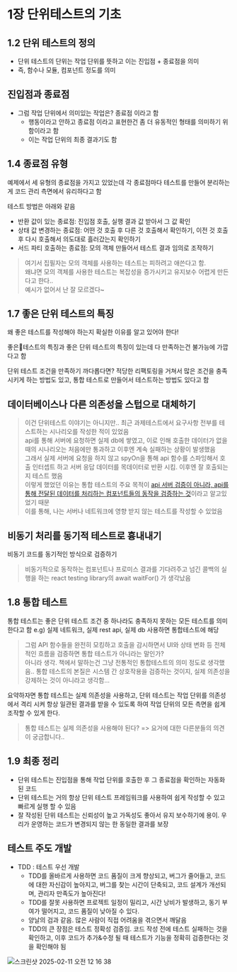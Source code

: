 # 1장 단위테스트의 기초



## 1.2 단위 테스트의 정의

- 단위 테스트의 단위는 작업 단위를 뜻하고 이는 진입점 + 종료점을 의미
- 즉, 함수나 모듈, 컴포넌트 정도를 의미

## 진입점과 종료점

- 그럼 작업 단위에서 의미있는 작업은? 종료점 이라고 함
  - 행동이라고 안하고 종료점 이라고 표현한건 좀 더 유동적인 형태를 의미하기 위함이라고 함
  - 이는 작업 단위의 최종 결과기도 함 

## 1.4 종료점 유형

예제에서 세 유형의 종료점을 가지고 있었는데 각 종료점마다 테스트를 만들어 분리하는게 코드 관리 측면에서 유리하다고 함

테스트 방법은 아래와 같음

- 반환 값이 있는 종료점: 진입점 호출, 실행 결과 값 받아서 그 값 확인
- 상태 값 변경하는 종료점: 어떤 것 호출 후 다른 것 호출해서 확인하기, 이전 것 호출 후 다시 호출해서 의도대로 흘러갔는지 확인하기
- 서드 파티 호출하는 종료점: 모의 객체 만들어서 테스트 결과 임의로 조작하기

> 여기서 집필자는 모의 객체를 사용하는 테스트는 피하려고 애쓴다고 함.  
왜냐면 모의 객체를 사용한 테스트는 복잡성을 증가시키고 유지보수 어렵게 만든다고 한다..   
예시가 없어서 난 잘 모르겠다~

## 1.7 좋은 단위 테스트의 특징

왜 좋은 테스트를 작성해야 하는지 확실한 이유를 알고 있어야 한다!

좋은테스트의 특징과 좋은 단위 테스트의 특징이 있는데 다 만족하는건 불가능에 가깝다고 함   

단위 테스트 조건을 만족하기 까다롭다면? 적당한 리팩토링을 거쳐서 많은 조건을 충족 시키게 하는 방법도 있고, 통합 테스트로 만들어서 테스트하는 방법도 있다고 함

## 데이터베이스나 다른 의존성을 스텁으로 대체하기

> 이건 단위테스트 이야기는 아니지만.. 최근 과제테스트에서 요구사항 전부를 테스트하는 시나리오를 작성한 적이 있었음   
> api를 통해 서버에 요청하면 실제 db에 쌓였고, 이로 인해 호출한 데이터가 없을 때의 시나리오는 처음에만 통과하고 이후엔 계속 실패하는 상황이 발생했음    
> 그래서 실제 서버에 요청을 하지 않고 spyOn을 통해 api 함수를 스파잉해서 호출 인터셉트 하고 서버 응답 데이터를 목데이터로 반환 시킴. 이후엔 잘 호출되는지 테스트 했음   
> 이렇게 했었던 이유는 통합 테스트의 주요 목적이 [api 서버 검증이 아니라, api를 통해 전달된 데이터를 처리하는 컴포넌트들의 동작을 검증하는 것](https://techblog.woowahan.com/19509/#:~:text=%ED%86%B5%ED%95%A9%20%ED%85%8C%EC%8A%A4%ED%8A%B8%EC%9D%98%20%EC%A3%BC%EC%9A%94%20%EB%AA%A9%EC%A0%81%EC%9D%80%20%EC%9B%B9%20API%20%EC%84%9C%EB%B2%84%EB%A5%BC%20%EA%B2%80%EC%A6%9D%ED%95%98%EB%8A%94%20%EA%B2%83%EC%9D%B4%20%EC%95%84%EB%8B%88%EB%9D%BC%2C%20API%EB%A5%BC%20%ED%86%B5%ED%95%B4%20%EC%A0%84%EB%8B%AC%EB%90%9C%20%EB%8D%B0%EC%9D%B4%ED%84%B0%EB%A5%BC%20%EC%B2%98%EB%A6%AC%ED%95%98%EB%8A%94%20%EC%95%A0%ED%94%8C%EB%A6%AC%EC%BC%80%EC%9D%B4%EC%85%98%EC%9D%98%20%EB%8F%99%EC%9E%91%EC%9D%84%20%EA%B2%80%EC%A6%9D%ED%95%98%EB%8A%94%20%EA%B2%83%EC%9E%85%EB%8B%88%EB%8B%A4.%20%EC%8B%A4%EC%A0%9C%20%EC%84%9C%EB%B2%84%EA%B0%80%20%ED%85%8C%EC%8A%A4%ED%8A%B8%20%ED%99%98%EA%B2%BD%EC%97%90%EC%84%9C%20%ED%95%84%EC%9A%94%ED%95%98%EC%A7%80%20%EC%95%8A%EA%B8%B0%20%EB%95%8C%EB%AC%B8%EC%97%90%2C%20%EC%84%9C%EB%B2%84%20%EC%9D%91%EB%8B%B5%20%EB%8D%B0%EC%9D%B4%ED%84%B0%EB%A5%BC%20%EB%AA%A8%ED%82%B9%ED%95%98%EC%97%AC%20%EB%8B%A4%EC%96%91%ED%95%9C%20%EC%84%9C%EB%B2%84%20%EC%9D%91%EB%8B%B5%20%EA%B2%B0%EA%B3%BC%EC%97%90%20%EB%94%B0%EB%A5%B8%20%EC%B2%98%EB%A6%AC%20%EA%B3%BC%EC%A0%95%EC%9D%84%20%ED%85%8C%EC%8A%A4%ED%8A%B8%ED%95%A0%20%EC%88%98%20%EC%9E%88%EC%8A%B5%EB%8B%88%EB%8B%A4)이라고 알고있었기 때문   
> 이를 통해, 나는 서버나 네트워크에 영향 받지 않는 테스트를 작성할 수 있었음       

## 비동기 처리를 동기적 테스트로 흉내내기

비동기 코드를 동기적인 방식으로 검증하기

> 비동기적으로 동작하는 컴포넌트나 프로미스 결과를 기다려주고 넘긴 콜백의 실행을 하는 react testing library의 await waitFor() 가 생각났음

## 1.8 통합 테스트

통합 테스트는 좋은 단위 테스트 조건 중 하나라도 충족하지 못하는 모든 테스트를 의미한다고 함 e.g) 실제 네트워크, 실제 rest api, 실제 db 사용하면 통합테스트에 해당

> 그럼 API 함수들을 완전히 모킹하고 호출을 감시하면서 UI와 상태 변화 등 전체적인 흐름을 검증하면 통합 테스트가 아니라는 말인가?   
> 아니라 생각. 책에서 말하는건 그냥 전통적인 통합테스트의 의미 정도로 생각했음.. 통합 테스트의 본질은 시스템 간 상호작용을 검증하는 것이지, 실제 의존성을 강제하는 것이 아니라고 생각함...

요약하자면 통합 테스트는 실제 의존성을 사용하고, 단위 테스트는 작업 단위를 의존성에서 격리 시켜 항상 일관된 결과를 받을 수 있도록 하여 작업 단위의 모든 측면을 쉽게 조작할 수 있게 한다.

> 통합 테스트는 실제 의존성을 사용해야 된다? => 요거에 대한 다른분들의 의견이 궁금합니다.. 


## 1.9 최종 정리

- 단위 테스트는 진입점을 통해 작업 단위를 호출한 후 그 종료점을 확인하는 자동화된 코드
- 단위 테스트는 거의 항상 단위 테스트 프레임워크를 사용하여 쉽게 작성할 수 있고 빠르게 실행 할 수 있음 
- 잘 작성된 단위 테스트는 신뢰성이 높고 가독성도 좋아서 유지 보수하기에 용이. 우리가 운영하는 코드가 변경되지 않는 한 동일한 결과를 보장


## 테스트 주도 개발

- TDD : 테스트 우선 개발
  - TDD를 올바르게 사용하면 코드 품질이 크게 향상되고, 버그가 줄어들고, 코드에 대한 자신감이 높아지고, 버그를 찾는 시간이 단축되고, 코드 설계가 개선되며, 관리자 만족도가 높아진다!
  - TDD를 잘못 사용하면 프로젝트 일정이 밀리고, 시간 낭비가 발생하고, 동기 부여가 떨어지고, 코드 품질이 낮아질 수 있다.
  - 양날의 검과 같음. 많은 사람이 직접 어려움을 겪으면서 깨달음
  - TDD의 큰 장점은 테스트 정확성 검증임. 코드 작성 전에 테스트 실패하는 것을 확인하고, 이후 코드가 추가&수정 될 때 테스트가 기능을 정확히 검증한다는 것을 확인해야 됨


![스크린샷 2025-02-11 오전 12 16 38](https://github.com/user-attachments/assets/edf35861-add0-43f4-942a-a38d0a891b35)

